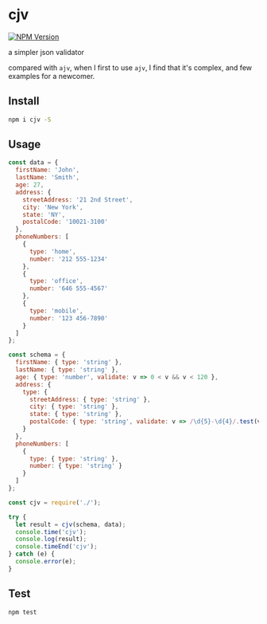 # cjv

[![NPM Version][npm-image]][npm-url]

a simpler json validator

compared with `ajv`, when I first to use `ajv`, I find that it's complex, and few examples for a newcomer.

## Install

```bash
npm i cjv -S
```

## Usage

```javascript
const data = {
  firstName: 'John',
  lastName: 'Smith',
  age: 27,
  address: {
    streetAddress: '21 2nd Street',
    city: 'New York',
    state: 'NY',
    postalCode: '10021-3100'
  },
  phoneNumbers: [
    {
      type: 'home',
      number: '212 555-1234'
    },
    {
      type: 'office',
      number: '646 555-4567'
    },
    {
      type: 'mobile',
      number: '123 456-7890'
    }
  ]
};

const schema = {
  firstName: { type: 'string' },
  lastName: { type: 'string' },
  age: { type: 'number', validate: v => 0 < v && v < 120 },
  address: {
    type: {
      streetAddress: { type: 'string' },
      city: { type: 'string' },
      state: { type: 'string' },
      postalCode: { type: 'string', validate: v => /\d{5}-\d{4}/.test(v) }
    }
  },
  phoneNumbers: [
    {
      type: { type: 'string' },
      number: { type: 'string' }
    }
  ]
};

const cjv = require('./');

try {
  let result = cjv(schema, data);
  console.time('cjv');
  console.log(result);
  console.timeEnd('cjv');
} catch (e) {
  console.error(e);
}

```


## Test

```bash
npm test
```

[npm-image]: https://img.shields.io/npm/v/cjv.svg
[npm-url]: https://www.npmjs.com/package/cjv